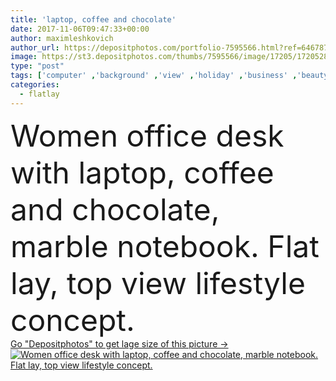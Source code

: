 ```yaml
---
title: 'laptop, coffee and chocolate'
date: 2017-11-06T09:47:33+00:00
author: maximleshkovich
author_url: https://depositphotos.com/portfolio-7595566.html?ref=64678756
image: https://st3.depositphotos.com/thumbs/7595566/image/17205/172052836/api_thumb_450.jpg?forcejpeg=true
type: "post"
tags: ['computer' ,'background' ,'view' ,'holiday' ,'business' ,'beauty' ,'life' ,'cutting' ,'board' ,'breakfast' ,'dessert' ,'coffee' ,'branch' ,'style' ,'modern' ,'pastel' ,'creative' ,'interior' ,'lay' ,'beige' ,'home' ,'beverage' ,'pale' ,'laptop' ,'flat' ,'lifestyle' ,'work' ,'still' ,'feminine' ,'grey' ,'neutral' ,'top' ,'chocolate' ,'media' ,'gorgeous' ,'social' ,'workspace' ,'stationery' ,'magazine' ,'marble' ,'diary' ,'blog' ,'trend' ,'minimal' ,'blogger' ,'eucalyptus' ,'freelance' ,'flatlay' ]
categories: 
  - flatlay
---
```

<div aling="center">
            <font size="60"> Women office desk with laptop, coffee and chocolate, marble notebook. Flat lay, top view lifestyle concept.</font>   
</div>
<div>
    <a href='https://st3.depositphotos.com/thumbs/7595566/image/17205/172052836/api_thumb_450.jpg?forcejpeg=true?ref=64678756' target=_blank > Go "Depositphotos" to get lage size of this picture ->
        <img href='https://st3.depositphotos.com/thumbs/7595566/image/17205/172052836/api_thumb_450.jpg?forcejpeg=true?ref=64678756' src='https://st3.depositphotos.com/7595566/17205/i/950/depositphotos_172052836-stock-photo-laptop-coffee-and-chocolate.jpg?forcejpeg=true' alt='Women office desk with laptop, coffee and chocolate, marble notebook. Flat lay, top view lifestyle concept.' >
    </a>
</div>
